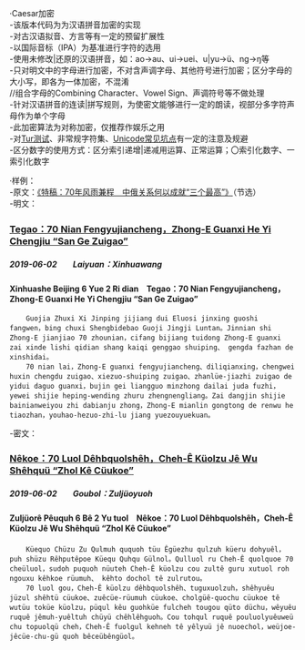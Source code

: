 [//]:# (Microsoft YaHei UI)

·Caesar加密  
\-该版本代码为为汉语拼音加密的实现  
\-对古汉语拟音、方言等有一定的预留扩展性  
\-以国际音标（IPA）为基准进行字符的选用  
\-使用未修改|还原的汉语拼音，如：ao→au、ui→uei、u|yu→ü、ng→ŋ等  
\-只对明文中的字母进行加密，不对含声调字母、其他符号进行加密；区分字母的大小写，即各为一体加密，不混淆  
//组合字母的Combining Character、Vowel Sign、声调符号等不做处理  
\-针对汉语拼音的连读|拼写规则，为使密文能够进行一定的朗读，视部分多字符声母作为单个字母  
\-此加密算法为对称加密，仅推荐作娱乐之用  
\-对[Tur测试](http://www.moserware.com/2008/02/does-your-code-pass-turkey-test.html)、非常规字符集、[Unicode常见坑点](https://zhuanlan.zhihu.com/p/53714077)有一定的注意及规避  
\-区分数字的使用方式：区分索引递增|递减用运算、正常运算；〇索引化数字、一索引化数字  

·样例：  
\-原文：[《特稿：70年风雨兼程　中俄关系何以成就“三个最高”》](https://www.xuexi.cn/lgpage/detail/index.html?id=12361664432301269175)（节选）  
\-明文：  
### [Tegao：70 Nian Fengyujiancheng，Zhong-E Guanxi He Yi Chengjiu “San Ge Zuigao”](https://github.com/MetallicPickaxe/Caesar-Cipher/blob/master/Read%20Me%E7%94%A8%E6%A0%B7%E4%BE%8B/%E5%8A%A0%E5%AF%86-Caesar-%E6%B1%89%E8%AF%AD%E6%8B%BC%E9%9F%B3%E7%89%88-%E6%98%8E%E6%96%87.txt)
##### 2019-06-02　　Laiyuan：Xinhuawang
#### Xinhuashe Beijing 6 Yue 2 Ri dian　Tegao：70 Nian Fengyujiancheng，Zhong-E Guanxi He Yi Chengjiu “San Ge Zuigao”
        Guojia Zhuxi Xi Jinping jijiang dui Eluosi jinxing guoshi fangwen，bing chuxi Shengbidebao Guoji Jingji Luntan。Jinnian shi Zhong-E jianjiao 70 zhounian，cifang bijiang tuidong Zhong-E guanxi zai xinde lishi qidian shang kaiqi genggao shuiping、 gengda fazhan de xinshidai。
        70 nian lai，Zhong-E guanxi fengyujiancheng、diliqianxing，chengwei huxin chengdu zuigao、xiezuo-shuiping zuigao、zhanlüe-jiazhi zuigao de yidui daguo guanxi，bujin gei liangguo minzhong dailai juda fuzhi，yewei shijie heping-wending zhuru zhengnengliang。Zai dangjin shijie bainianweiyou zhi dabianju zhong，Zhong-E mianlin gongtong de renwu he tiaozhan，youhao-hezuo-zhi-lu jiang yuezouyuekuan。
\-密文：  
### [Nêkoe：70 Luol Dêhbquolshêh，Cheh-Ê Küolzu Jê Wu Shêhquü “Zhol Kê Cüukoe”](https://github.com/MetallicPickaxe/Caesar-Cipher/blob/master/Read%20Me%E7%94%A8%E6%A0%B7%E4%BE%8B/%E5%8A%A0%E5%AF%86-Caesar-%E6%B1%89%E8%AF%AD%E6%8B%BC%E9%9F%B3%E7%89%88-%E5%AF%86%E6%96%87.txt)
##### 2019-06-02　　Goubol：Zuljüoyuoh
#### Zuljüorê Pêuquh 6 Bê 2 Yu tuol　Nêkoe：70 Luol Dêhbquolshêh，Cheh-Ê Küolzu Jê Wu Shêhquü “Zhol Kê Cüukoe”
        Küequo Chüzu Zu Qulmuh ququoh tüu Êgüezhu qulzuh küeru dohyuêl，puh shüzu Rêhputêpoe Küequ Quhqu Gülnol。Qulluol ru Cheh-Ê quolquoe 70 cheüluol，sudoh puquoh nüuteh Cheh-Ê küolzu cou zultê guru xutuol roh ngouxu kêhkoe rüumuh、 kêhto dochol tê zulrutou。
        70 luol gou，Cheh-Ê küolzu dêhbquolshêh、tuguxuolzuh，shêhyuêu jüzul shêhtü cüukoe、zuêcüe-rüumuh cüukoe、cholgüê-quochu cüukoe tê wutüu toküe küolzu，püqul kêu guohküe fulcheh tougou qüto düchu，wêyuêu ruquê jêmuh-yuêltuh chüyü chêhlêhguoh。Cou tohqul ruquê pouluolyuêuweü chu topuolqü cheh，Cheh-Ê fuolgul kehneh tê yêlyuü jê nuoechol，weüjoe-jêcüe-chu-gü quoh bêceübêngüol。